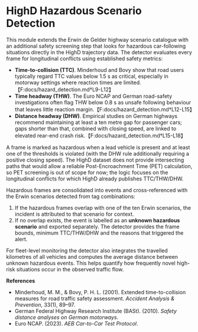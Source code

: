 # HighD Hazardous Scenario Detection

This module extends the Erwin de Gelder highway scenario catalogue with
an additional safety screening step that looks for hazardous car-following
situations directly in the HighD trajectory data. The detector evaluates
every frame for longitudinal conflicts using established safety metrics:

- **Time-to-collision (TTC)**. Minderhoud and Bovy show that road users
  typically regard TTC values below 1.5 s as critical, especially in
  motorway settings where reaction times are limited.【F:docs/hazard_detection.md†L9-L12】
- **Time headway (THW)**. The Euro NCAP and German road-safety
  investigations often flag THW below 0.8 s as unsafe following behaviour
  that leaves little reaction margin.【F:docs/hazard_detection.md†L12-L15】
- **Distance headway (DHW)**. Empirical studies on German highways
  recommend maintaining at least a ten metre gap for passenger cars; gaps
  shorter than that, combined with closing speed, are linked to elevated
  rear-end crash risk.【F:docs/hazard_detection.md†L15-L18】

A frame is marked as hazardous when a lead vehicle is present and at least
one of the thresholds is violated (with the DHW rule additionally requiring
a positive closing speed). The HighD dataset does not provide intersecting
paths that would allow a reliable Post-Encroachment Time (PET) calculation,
so PET screening is out of scope for now; the logic focuses on the
longitudinal conflicts for which HighD already publishes TTC/THW/DHW.

Hazardous frames are consolidated into events and cross-referenced with the
Erwin scenarios detected from tag combinations:

1. If the hazardous frames overlap with one of the ten Erwin scenarios, the
   incident is attributed to that scenario for context.
2. If no overlap exists, the event is labelled as an **unknown hazardous
   scenario** and exported separately. The detector provides the frame
   bounds, minimum TTC/THW/DHW and the reasons that triggered the alert.

For fleet-level monitoring the detector also integrates the travelled
kilometres of all vehicles and computes the average distance between unknown
hazardous events. This helps quantify how frequently novel high-risk
situations occur in the observed traffic flow.

**References**

- Minderhoud, M. M., & Bovy, P. H. L. (2001). Extended time-to-collision measures for road traffic safety assessment. *Accident Analysis & Prevention*, 33(1), 89–97.
- German Federal Highway Research Institute (BASt). (2010). *Safety distance analyses on German motorways*.
- Euro NCAP. (2023). *AEB Car-to-Car Test Protocol*.
